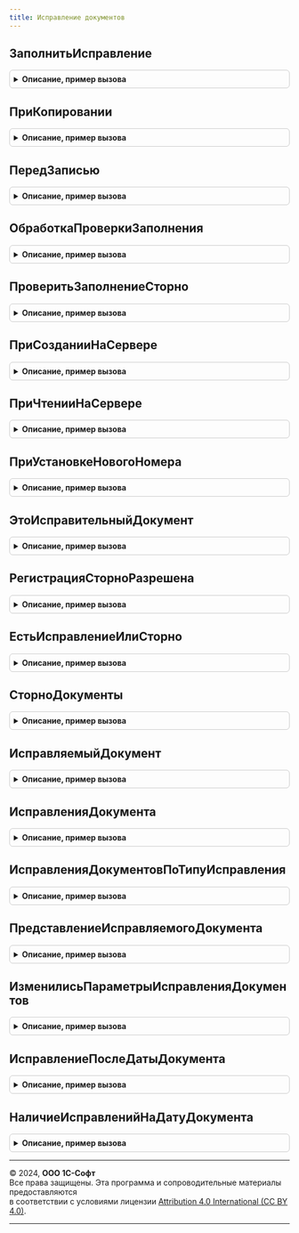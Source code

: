 ```yaml
---
title: Исправление документов
---
```



## ЗаполнитьИсправление
<details style="margin: 1em 0; padding: 0.5em; border: 1px solid #ccc; border-radius: 6px;">

<summary style="font-weight: bold; cursor: pointer;">Описание, пример вызова</summary>

```bsl

// Заполняет исправительный документ на основании исправляемого.
//
// Параметры:
// 	ДокументОбъект - ДокументОбъект, ДокументОбъект.ПеремещениеТоваров - Исправительный документ
// 	ИсправляемыйДокумент - ДокументСсылка, ДокументСсылка.ПеремещениеТоваров - Исправляемый документ
//
Процедура ЗаполнитьИсправление(ДокументОбъект, ИсправляемыйДокумент) Экспорт
```

Пример вызова
```bsl
ИсправлениеДокументов.ЗаполнитьИсправление(ДокументОбъект, ИсправляемыйДокумент) 
```
</details>

## ПриКопировании
<details style="margin: 1em 0; padding: 0.5em; border: 1px solid #ccc; border-radius: 6px;">

<summary style="font-weight: bold; cursor: pointer;">Описание, пример вызова</summary>

```bsl

// Очищает реквизиты исправления при копировании документа.
//
// Параметры:
// 	ДокументОбъект - ДокументОбъект, ДокументОбъект.ПеремещениеТоваров - Объект, который создан копированием
// 	ОбъектКопирования - ДокументОбъект, ДокументОбъект.ПеремещениеТоваров - Ссылка на документ, который копируется
//
Процедура ПриКопировании(ДокументОбъект, ОбъектКопирования) Экспорт
```

Пример вызова
```bsl
ИсправлениеДокументов.ПриКопировании(ДокументОбъект, ОбъектКопирования) 
```
</details>

## ПередЗаписью
<details style="margin: 1em 0; padding: 0.5em; border: 1px solid #ccc; border-radius: 6px;">

<summary style="font-weight: bold; cursor: pointer;">Описание, пример вызова</summary>

```bsl

// Проверяет возможность записи объекта.
//
// Параметры:
// 	ДокументОбъект - ДокументОбъект, ДокументОбъект.ПеремещениеТоваров - Объект, который записывается.
// 	Отказ - Булево - Флаг отказа записи.
// 	РежимЗаписи - РежимЗаписиДокумента - Режим записи документа.
// 	РежимПроведения - РежимПроведенияДокумента - Режим проведения документа.
//
Процедура ПередЗаписью(ДокументОбъект, Отказ, РежимЗаписи, РежимПроведения) Экспорт
```

Пример вызова
```bsl
ИсправлениеДокументов.ПередЗаписью(ДокументОбъект, Отказ, РежимЗаписи, РежимПроведения) 
```
</details>

## ОбработкаПроверкиЗаполнения
<details style="margin: 1em 0; padding: 0.5em; border: 1px solid #ccc; border-radius: 6px;">

<summary style="font-weight: bold; cursor: pointer;">Описание, пример вызова</summary>

```bsl

// Проверяет корректность заполнения исправительного/исправляемого документа.
//
// Параметры:
// 	ДокументОбъект -  ДокументОбъект, ДокументОбъект.ПеремещениеТоваров - Объект, заполнение которого требуется проверить.
// 	Отказ - Булево - Флаг отказа записи.
// 	ПроверяемыеРеквизиты - Массив из Строка - Массив проверяемых реквизитов.
//
Процедура ОбработкаПроверкиЗаполнения(ДокументОбъект, Отказ, ПроверяемыеРеквизиты) Экспорт
```

Пример вызова
```bsl
ИсправлениеДокументов.ОбработкаПроверкиЗаполнения(ДокументОбъект, Отказ, ПроверяемыеРеквизиты) 
```
</details>

## ПроверитьЗаполнениеСторно
<details style="margin: 1em 0; padding: 0.5em; border: 1px solid #ccc; border-radius: 6px;">

<summary style="font-weight: bold; cursor: pointer;">Описание, пример вызова</summary>

```bsl

// Проверяет корректность заполнения Сторно.
//
// Параметры:
// 	ДокументОбъект -  ДокументОбъект.Сторно - Объект, заполнение которого требуется проверить.
// 	Отказ - Булево - Флаг отказа записи.
// 	ПроверяемыеРеквизиты - Массив из Строка - Массив проверяемых реквизитов.
//
Процедура ПроверитьЗаполнениеСторно(ДокументОбъект, Отказ, ПроверяемыеРеквизиты) Экспорт
```

Пример вызова
```bsl
ИсправлениеДокументов.ПроверитьЗаполнениеСторно(ДокументОбъект, Отказ, ПроверяемыеРеквизиты) 
```
</details>

## ПриСозданииНаСервере
<details style="margin: 1em 0; padding: 0.5em; border: 1px solid #ccc; border-radius: 6px;">

<summary style="font-weight: bold; cursor: pointer;">Описание, пример вызова</summary>

```bsl

// Формирует строку с информации об исправлении.
//
// Параметры:
// 	Форма - ФормаКлиентскогоПриложения - Форма документа:
// 		* Объект - ДанныеФормыКоллекция - Документ объект:
// 			* Ссылка - ДокументСсылка -
// 	ЭлементИсправление - ПолеФормы - Поле с информацией об исправлении.
//
Процедура ПриСозданииНаСервере(Форма, ЭлементИсправление) Экспорт
```

Пример вызова
```bsl
ИсправлениеДокументов.ПриСозданииНаСервере(Форма, ЭлементИсправление) 
```
</details>

## ПриЧтенииНаСервере
<details style="margin: 1em 0; padding: 0.5em; border: 1px solid #ccc; border-radius: 6px;">

<summary style="font-weight: bold; cursor: pointer;">Описание, пример вызова</summary>

```bsl

// Формирует строку с информации об исправлении.
//
// Параметры:
// 	Форма - ФормаКлиентскогоПриложения - Форма документа.
// 	ЭлементИсправление - ПолеФормы - Поле с информацией об исправлении.
//
Процедура ПриЧтенииНаСервере(Форма, ЭлементИсправление) Экспорт
```

Пример вызова
```bsl
ИсправлениеДокументов.ПриЧтенииНаСервере(Форма, ЭлементИсправление) 
```
</details>

## ПриУстановкеНовогоНомера
<details style="margin: 1em 0; padding: 0.5em; border: 1px solid #ccc; border-radius: 6px;">

<summary style="font-weight: bold; cursor: pointer;">Описание, пример вызова</summary>

```bsl

// Устанавливает номер исправительного документа, для тех типов документа, для которых важно
// сохранить последовательную нумерацию исправляемых документов.
//
// Параметры:
// 	ДокументОбъект - ДокументОбъект - Исправительный документ
// 	СтандартнаяОбработка - Булево - признак выполнения стандартной (системной) обработки события.
// 	Префикс - Строка - Префикс, который будет использоваться для генерации номера.
Процедура ПриУстановкеНовогоНомера(ДокументОбъект, СтандартнаяОбработка, Префикс) Экспорт
```

Пример вызова
```bsl
ИсправлениеДокументов.ПриУстановкеНовогоНомера(ДокументОбъект, СтандартнаяОбработка, Префикс) 
```
</details>

## ЭтоИсправительныйДокумент
<details style="margin: 1em 0; padding: 0.5em; border: 1px solid #ccc; border-radius: 6px;">

<summary style="font-weight: bold; cursor: pointer;">Описание, пример вызова</summary>

```bsl

// Возвращает Истина, если документ является исправлением.
//
// Параметры:
// 	ДокументОбъект - ДокументОбъект - Документ, для которого необходимо выполнить проверку
//
// Возвращаемое значение:
//	Булево -
Функция ЭтоИсправительныйДокумент(ДокументОбъект) Экспорт
```

Пример вызова
```bsl
Результат = ИсправлениеДокументов.ЭтоИсправительныйДокумент(ДокументОбъект) 
```
</details>

## РегистрацияСторноРазрешена
<details style="margin: 1em 0; padding: 0.5em; border: 1px solid #ccc; border-radius: 6px;">

<summary style="font-weight: bold; cursor: pointer;">Описание, пример вызова</summary>

```bsl

// Возвращает признак возможности регистрации исправительного (сторнирующего) документа.
// Если исправление (сторнирование) не может быть выполнено, то выдается сообщение.
//
// Параметры:
// 	СторнируемыйДокумент - ДокументОбъект - Исправительный (сторнирующий) документ.
//
// Возвращаемое значение:
// 	Булево -
Функция РегистрацияСторноРазрешена(СторнируемыйДокумент) Экспорт
```

Пример вызова
```bsl
Результат = ИсправлениеДокументов.РегистрацияСторноРазрешена(СторнируемыйДокумент) 
```
</details>

## ЕстьИсправлениеИлиСторно
<details style="margin: 1em 0; padding: 0.5em; border: 1px solid #ccc; border-radius: 6px;">

<summary style="font-weight: bold; cursor: pointer;">Описание, пример вызова</summary>

```bsl

// Возвращает Истина, если выполнено исправление или сторно документа.
//
// Параметры:
//	Документ - ДокументСсылка - Документ, для которого необходимо выполнить проверку
//
// Возвращаемое значение:
// 	Булево - Результат проверки
Функция ЕстьИсправлениеИлиСторно(Документ) Экспорт
```

Пример вызова
```bsl
Результат = ИсправлениеДокументов.ЕстьИсправлениеИлиСторно(Документ) 
```
</details>

## СторноДокументы
<details style="margin: 1em 0; padding: 0.5em; border: 1px solid #ccc; border-radius: 6px;">

<summary style="font-weight: bold; cursor: pointer;">Описание, пример вызова</summary>

```bsl

// Возвращает сторнирующие документы
//
// Параметры:
//	СторнируемыеДокументы - Массив Из ДокументСсылка - Документы, для которых необходимо найти сторно
//
// Возвращаемое значение:
// 	ТаблицаЗначений - Сторнирующие документы:
// 		* Ссылка - ДокументСсылка -
// 		* СторнируемыйДокумент - ДокументСсылка -
Функция СторноДокументы(СторнируемыеДокументы) Экспорт
```

Пример вызова
```bsl
Результат = ИсправлениеДокументов.СторноДокументы(СторнируемыеДокументы) 
```
</details>

## ИсправляемыйДокумент
<details style="margin: 1em 0; padding: 0.5em; border: 1px solid #ccc; border-radius: 6px;">

<summary style="font-weight: bold; cursor: pointer;">Описание, пример вызова</summary>

```bsl

// Возвращает исправляемый документ (первый документ цепочки) по исправлению
//
//	Параметры:
//		Исправление - ДокументСсылка - Исправление
//
//	Возвращаемое значение:
//		ДокументСсылка -
//
Функция ИсправляемыйДокумент(Знач Исправление) Экспорт
```

Пример вызова
```bsl
Результат = ИсправлениеДокументов.ИсправляемыйДокумент(Исправление) 
```
</details>

## ИсправленияДокумента
<details style="margin: 1em 0; padding: 0.5em; border: 1px solid #ccc; border-radius: 6px;">

<summary style="font-weight: bold; cursor: pointer;">Описание, пример вызова</summary>

```bsl

// Возвращает исправления документа
//
// Параметры:
//	ИсправляемыйДокумент - ДокументСсылка - Документ, для которого необходимо исправления
//
// Возвращаемое значение:
// 	Массив из ДокументСсылка - Массив исправлений документа.
//
Функция ИсправленияДокумента(Знач ИсправляемыйДокумент) Экспорт
```

Пример вызова
```bsl
Результат = ИсправлениеДокументов.ИсправленияДокумента(ИсправляемыйДокумент) 
```
</details>

## ИсправленияДокументовПоТипуИсправления
<details style="margin: 1em 0; padding: 0.5em; border: 1px solid #ccc; border-radius: 6px;">

<summary style="font-weight: bold; cursor: pointer;">Описание, пример вызова</summary>

```bsl

// Возвращает исправления документов по типу документа исправления
//
// Параметры:
//	ИсправляемыеДокументы - Массив из ДокументСсылка - документы, для которых необходимы исправления
//	ТипИсправления - Строка - тип документа исправления
//
// Возвращаемое значение:
// 	Массив из ДокументСсылка - Массив исправлений документов.
//
Функция ИсправленияДокументовПоТипуИсправления(Знач ИсправляемыеДокументы, Знач ТипИсправления) Экспорт
```

Пример вызова
```bsl
Результат = ИсправлениеДокументов.ИсправленияДокументовПоТипуИсправления(ИсправляемыеДокументы, ТипИсправления) 
```
</details>

## ПредставлениеИсправляемогоДокумента
<details style="margin: 1em 0; padding: 0.5em; border: 1px solid #ccc; border-radius: 6px;">

<summary style="font-weight: bold; cursor: pointer;">Описание, пример вызова</summary>

```bsl

// Возвращает представление документа
//
// Параметры:
//	ИсправляемыйДокумент - ДокументСсылка - Документ, для которого необходимо представление
//
// Возвращаемое значение:
// 	Строка - Представление исправляемого документа
//
Функция ПредставлениеИсправляемогоДокумента(Знач ИсправляемыйДокумент) Экспорт
```

Пример вызова
```bsl
Результат = ИсправлениеДокументов.ПредставлениеИсправляемогоДокумента(ИсправляемыйДокумент) 
```
</details>

## ИзменилисьПараметрыИсправленияДокументов
<details style="margin: 1em 0; padding: 0.5em; border: 1px solid #ccc; border-radius: 6px;">

<summary style="font-weight: bold; cursor: pointer;">Описание, пример вызова</summary>

```bsl

// Проверяет изменились ли параметры регистратора относительно хранимых записей в регистре Исправление документов.
//
// Параметры:
//  ПараметрыПроверки - См. РегистрыСведений.ИсправленияДокументов.ПараметрыПроверкиИсправленияДокументов
//
// Возвращаемое значение:
//  Булево - Истина - параметры изменились, Ложь - нет.
//
Функция ИзменилисьПараметрыИсправленияДокументов(ПараметрыПроверки) Экспорт
```

Пример вызова
```bsl
Результат = ИсправлениеДокументов.ИзменилисьПараметрыИсправленияДокументов(ПараметрыПроверки) 
```
</details>

## ИсправлениеПослеДатыДокумента
<details style="margin: 1em 0; padding: 0.5em; border: 1px solid #ccc; border-radius: 6px;">

<summary style="font-weight: bold; cursor: pointer;">Описание, пример вызова</summary>

```bsl

// Возвращает документ-исправление после даты проверяемого документа.
//
// Параметры:
//  ПараметрыПроверки - См. РегистрыСведений.ИсправленияДокументов.ПараметрыПроверкиИсправленияДокументов
//
// Возвращаемое значение:
//  ДокументСсылка, Неопределено - Регистраторы регистра РегистрСведений.ИсправляемыеДокументы
//
Функция ИсправлениеПослеДатыДокумента(ПараметрыПроверки) Экспорт
```

Пример вызова
```bsl
Результат = ИсправлениеДокументов.ИсправлениеПослеДатыДокумента(ПараметрыПроверки) 
```
</details>

## НаличиеИсправленийНаДатуДокумента
<details style="margin: 1em 0; padding: 0.5em; border: 1px solid #ccc; border-radius: 6px;">

<summary style="font-weight: bold; cursor: pointer;">Описание, пример вызова</summary>

```bsl

// Возвращает признак наличия актуальных исправлений документа на дату
//
// Параметры:
//	ИсправляемыйДокумент - ДокументСсылка - исправляемый документ
//	СторнируемыйДокумент - ДокументСсылка - сторнируемый документ
//	Дата - Дата - Дата проверки
//
// Возвращаемое значение:
// 	Булево - Если Истина - Есть актуальные исправления по сторнируемому документу
//
Функция НаличиеИсправленийНаДатуДокумента(ИсправляемыйДокумент, СторнируемыйДокумент, Дата) Экспорт
```

Пример вызова
```bsl
Результат = ИсправлениеДокументов.НаличиеИсправленийНаДатуДокумента(ИсправляемыйДокумент, СторнируемыйДокумент, Дата) 
```
</details>

---

© 2024, **ООО 1С-Софт**  
Все права защищены. Эта программа и сопроводительные материалы предоставляются  
в соответствии с условиями лицензии [Attribution 4.0 International (CC BY 4.0)](https://creativecommons.org/licenses/by/4.0/legalcode).

---
